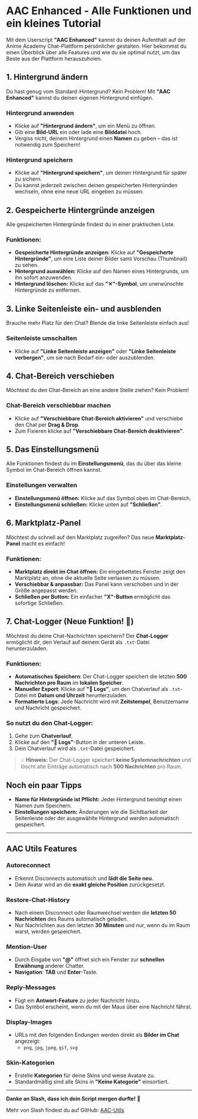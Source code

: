 # AAC Enhanced - Alle Funktionen und ein kleines Tutorial

Mit dem Userscript **"AAC Enhanced"** kannst du deinen Aufenthalt auf der Anime Academy Chat-Plattform persönlicher gestalten. Hier bekommst du einen Überblick über alle Features und wie du sie optimal nutzt, um das Beste aus der Plattform herauszuholen.

## 1. Hintergrund ändern
Du hast genug vom Standard-Hintergrund? Kein Problem! Mit **"AAC Enhanced"** kannst du deinen eigenen Hintergrund einfügen.

### Hintergrund anwenden
- Klicke auf **"Hintergrund ändern"**, um ein Menü zu öffnen.
- Gib eine **Bild-URL** ein oder lade eine **Bilddatei** hoch.
- Vergiss nicht, deinem Hintergrund einen **Namen** zu geben – das ist notwendig zum Speichern!

### Hintergrund speichern
- Klicke auf **"Hintergrund speichern"**, um deinen Hintergrund für später zu sichern.
- Du kannst jederzeit zwischen deinen gespeicherten Hintergründen wechseln, ohne eine neue URL eingeben zu müssen.

## 2. Gespeicherte Hintergründe anzeigen
Alle gespeicherten Hintergründe findest du in einer praktischen Liste.

### Funktionen:
- **Gespeicherte Hintergründe anzeigen:** Klicke auf **"Gespeicherte Hintergründe"**, um eine Liste deiner Bilder samt Vorschau (Thumbnail) zu sehen.
- **Hintergrund auswählen:** Klicke auf den Namen eines Hintergrunds, um ihn sofort anzuwenden.
- **Hintergrund löschen:** Klicke auf das **"✕"-Symbol**, um unerwünschte Hintergründe zu entfernen.

## 3. Linke Seitenleiste ein- und ausblenden
Brauche mehr Platz für den Chat? Blende die linke Seitenleiste einfach aus!

### Seitenleiste umschalten
- Klicke auf **"Linke Seitenleiste anzeigen"** oder **"Linke Seitenleiste verbergen"**, um sie nach Bedarf ein- oder auszublenden.

## 4. Chat-Bereich verschieben
Möchtest du den Chat-Bereich an eine andere Stelle ziehen? Kein Problem!

### Chat-Bereich verschiebbar machen
- Klicke auf **"Verschiebbare Chat-Bereich aktivieren"** und verschiebe den Chat per **Drag & Drop**.
- Zum Fixieren klicke auf **"Verschiebbare Chat-Bereich deaktivieren"**.

## 5. Das Einstellungsmenü
Alle Funktionen findest du im **Einstellungsmenü**, das du über das kleine Symbol im Chat-Bereich öffnen kannst.

### Einstellungen verwalten
- **Einstellungsmenü öffnen:** Klicke auf das Symbol oben im Chat-Bereich.
- **Einstellungsmenü schließen:** Klicke unten auf **"Schließen"**.

## 6. Marktplatz-Panel
Möchtest du schnell auf den Marktplatz zugreifen? Das neue **Marktplatz-Panel** macht es einfach!

### Funktionen:
- **Marktplatz direkt im Chat öffnen:** Ein eingebettetes Fenster zeigt den Marktplatz an, ohne die aktuelle Seite verlassen zu müssen.
- **Verschiebbar & anpassbar:** Das Panel kann verschoben und in der Größe angepasst werden.
- **Schließen per Button:** Ein einfacher **"X"-Button** ermöglicht das sofortige Schließen.

## 7. Chat-Logger (Neue Funktion! 📝)
Möchtest du deine Chat-Nachrichten speichern? Der **Chat-Logger** ermöglicht dir, den Verlauf auf deinem Gerät als `.txt`-Datei herunterzuladen.

### Funktionen:
- **Automatisches Speichern**: Der Chat-Logger speichert die letzten **500 Nachrichten pro Raum** im **lokalen Speicher**.
- **Manueller Export**: Klicke auf **"💾 Logs"**, um den Chatverlauf als `.txt`-Datei mit **Datum und Uhrzeit** herunterzuladen.
- **Formatierte Logs**: Jede Nachricht wird mit **Zeitstempel**, Benutzername und Nachricht gespeichert.

### So nutzt du den Chat-Logger:
1. Gehe zum **Chatverlauf**.
2. Klicke auf den **"💾 Logs"**-Button in der unteren Leiste.
3. Dein Chatverlauf wird als `.txt`-Datei gespeichert.

> 💡 **Hinweis:** Der Chat-Logger speichert **keine Systemnachrichten** und löscht alte Einträge automatisch nach **500 Nachrichten** pro Raum.

## Noch ein paar Tipps
- **Name für Hintergründe ist Pflicht:** Jeder Hintergrund benötigt einen Namen zum Speichern.
- **Einstellungen speichern:** Änderungen wie die Sichtbarkeit der Seitenleiste oder der ausgewählte Hintergrund werden automatisch gespeichert.

---

## AAC Utils Features

### Autoreconnect
- Erkennt Disconnects automatisch und **lädt die Seite neu**.
- Dein Avatar wird an die **exakt gleiche Position** zurückgesetzt.

### Restore-Chat-History
- Nach einem Disconnect oder Raumwechsel werden die **letzten 50 Nachrichten** des Raums automatisch geladen.
- Nur Nachrichten aus den letzten **30 Minuten** und nur, wenn du im Raum warst, werden gespeichert.

### Mention-User
- Durch Eingabe von **"@"** öffnet sich ein Fenster zur **schnellen Erwähnung** anderer Chatter.
- **Navigation**: **TAB** und **Enter**-Taste.

### Reply-Messages
- Fügt ein **Antwort-Feature** zu jeder Nachricht hinzu.
- Das Symbol erscheint, wenn du mit der Maus über eine Nachricht fährst.

### Display-Images
- URLs mit den folgenden Endungen werden direkt als **Bilder im Chat** angezeigt:
  - `png`, `jpg`, `jpeg`, `gif`, `svg`

### Skin-Kategorien
- Erstelle **Kategorien** für deine Skins und weise Avatare zu.
- Standardmäßig sind alle Skins in **"Keine Kategorie"** einsortiert.

---

**Danke an Slash, dass ich dein Script mergen durfte!** 🎉

Mehr von Slash findest du auf GitHub: [AAC-Utils](https://github.com/ReiwuKleiwu/AAC-Utils)

